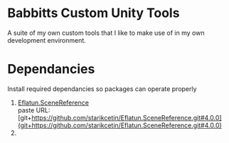 # Babbitts Custom Unity Tools  
A suite of my own custom tools that I like to make use of in my own development environment.  
  
# Dependancies  
Install required dependancies so packages can operate properly  
1. [Eflatun.SceneReference](https://github.com/starikcetin/Eflatun.SceneReference)  
   paste URL: [git+https://github.com/starikcetin/Eflatun.SceneReference.git#4.0.0](git+https://github.com/starikcetin/Eflatun.SceneReference.git#4.0.0)
2. 


